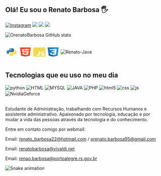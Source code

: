 ## Olá! Eu sou o Renato Barbosa  🖐️

[![Instagram](https://img.shields.io/badge/Instagram-E4405F?style=for-the-badge&logo=instagram&logoColor=white)](https://www.instagram.com/orenatobarbosa/)
 <a href="https://wa.me/555180218884" target="_blank"><img src="https://img.shields.io/badge/WhatsApp-25D366?style=for-the-badge&logo=whatsapp&logoColor=white" target="_blank"></a>
 <a href = "mailto:renato_barbosa22@hotmail.com"><img src="https://img.shields.io/badge/Microsoft_Outlook-0078D4?style=for-the-badge&logo=microsoft-outlook&logoColor=white" target="_blank"></a>
  <a href="https://www.linkedin.com/in/Orenatobarbosa" target="_blank"><img src="https://img.shields.io/badge/-LinkedIn-%230077B5?style=for-the-badge&logo=linkedin&logoColor=white" target="_blank"></a> 

![OrenatoBarbosa GitHub stats](https://github-readme-stats.vercel.app/api?username=ORenatoBarbosa&theme=dark&show_icons=true)

<div style="display: inline_block"><br>
  <img align="center" alt="Renato-Python" height="30" width="40" src="https://raw.githubusercontent.com/devicons/devicon/master/icons/python/python-original.svg">
  <img align="center" alt="Renato-HTML" height="30" width="40" src="https://raw.githubusercontent.com/devicons/devicon/master/icons/html5/html5-original.svg">
  <img align="center" alt="Renato-Js" height="30" width="40" src="https://raw.githubusercontent.com/devicons/devicon/master/icons/javascript/javascript-plain.svg"> 
  <img align="center" alt="Renato-CSS" height="30" width="40" src="https://raw.githubusercontent.com/devicons/devicon/master/icons/css3/css3-original.svg">
  <img align="center" alt="Renato-Java" height="30" width="40" src="https://cdn.jsdelivr.net/gh/devicons/devicon/icons/java/java-original.svg" />
</div><br/>  

## Tecnologias que eu uso no meu dia
  
<div style="display: inline_block">    
  <img align="center" alt="python" src="https://img.shields.io/badge/Python-3776AB?style=for-the-badge&logo=python&logoColor=white" />
  <img align="center" alt="HTML" src="https://img.shields.io/badge/HTML-239120?style=for-the-badge&logo=html5&logoColor=white" />
  <img align="center" alt="MYSQL" src="https://img.shields.io/badge/MySQL-00000F?style=for-the-badge&logo=mysql&logoColor=white" />
  <img align="center" alt="JAVA" src="https://img.shields.io/badge/Java-ED8B00?style=for-the-badge&logo=java&logoColor=white" />
  <img align="center" alt="PHP" src="https://img.shields.io/badge/PHP-777BB4?style=for-the-badge&logo=php&logoColor=white" />
  <img align="center" alt="html5" src="https://img.shields.io/badge/HTML5-E34F26?style=for-the-badge&logo=html5&logoColor=white" />
  <img align="center" alt="css" src="https://img.shields.io/badge/CSS3-1572B6?style=for-the-badge&logo=css3&logoColor=white" />
  <img align="center" alt="js" src="https://img.shields.io/badge/JavaScript-F7DF1E?style=for-the-badge&logo=javascript&logoColor=black" />
  
  <img align="center" alt="NvidiaGeforce" src="https://img.shields.io/badge/NVIDIA-GTX1650-76B900?style=for-the-badge&logo=nvidia&logoColor=white" />
</div><br/>

Estudante de Administração, trabalhando com Recursos Humanos e assistente administrativo.
Apaixonado por tecnologia, educação e por mudar a vida das pessoas através da tecnologia e do conhecimento.

Entre em contato comigo por webmail:

Email: renato_barbosa22@hotmail.com / orenato.barbosa95@gmail.com

Email: renatobarbosa@vivaldi.net

Email: renao.barbosa@portoalegre.rs.gov.br

 ![Snake animation](https://github.com/orenatobarbosa/LucasIankoski/blob/output/github-contribution-grid-snake.svg)
